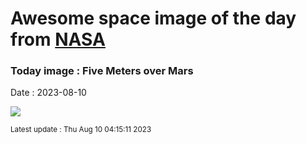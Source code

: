 
# Awesome space image of the day from [NASA](https://api.nasa.gov/)

### Today image : Five Meters over Mars
Date : 2023-08-10

![](https://apod.nasa.gov/apod/image/2308/PIA25969_Ingenuity1024.jpg)

<small>Latest update : Thu Aug 10 04:15:11 2023</small>
        